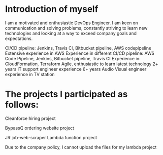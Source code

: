 # Introduction of myself
I am a motivated and enthusiastic DevOps Engineer. I am keen on communication and solving problems, constantly striving to learn new technologies and looking at a way to exceed company goals and expectations.

CI/CD pipeline: Jenkins, Travis CI, Bitbucket pipeline, AWS codepipeline
Extensive experience in AWS
Experience in different CI/CD pipeline: AWS Code Pipeline, Jenkins, Bitbucket pipeline, Travis CI
Experience in CloudFormation, Terraform
Agile, enthusiastic to learn latest technology
2+ years IT support engineer experience
6+ years Audio Visual engineer experience in TV station

# The projects I participated as follows:

Cleanforce hiring project

BypassQ ordering website project

JR job-web-scraper Lambda function project

Due to the company policy, I cannot upload the files for my lambda project
